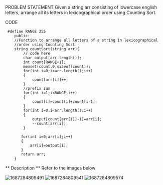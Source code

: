 PROBLEM STATEMENT 
Given a string arr consisting of lowercase english letters, arrange all its letters in lexicographical order using Counting Sort.

CODE
```
 #define RANGE 255
    public:
    //Function to arrange all letters of a string in lexicographical 
    //order using Counting Sort.
    string countSort(string arr){
        // code here
        char output[arr.length()];
        int count[RANGE+1];
        memset(count,0,sizeof(count));
        for(int i=0;i<arr.length();i++)
        {
            count[arr[i]]++;
        }
        //prefix sum
        for(int i=1;i<RANGE;i++)
        {
            count[i]=count[i]+count[i-1];
        }
        for(int i=0;i<arr.length();i++)
        {
            output[count[arr[i]]-1]=arr[i];
            --count[arr[i]];
        }
        
       for(int i=0;arr[i];i++)
       {
           arr[i]=output[i];
       }
       return arr;
    }
```
** Description ** 
Refer to the images below 

![1687284809491](https://github.com/Chaithra007/Practice-/assets/107351787/e7495c22-9dcf-4ca4-89e0-9f7a20293937)
![1687284809541](https://github.com/Chaithra007/Practice-/assets/107351787/25373b37-7391-4e2e-b298-22518a3da5d7)
![1687284809574](https://github.com/Chaithra007/Practice-/assets/107351787/21ca25e5-b62d-49b8-a562-3382da373ac9)
